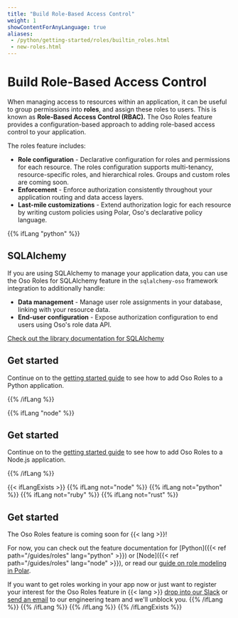 ```yaml
---
title: "Build Role-Based Access Control"
weight: 1
showContentForAnyLanguage: true
aliases:
 - /python/getting-started/roles/builtin_roles.html
 - new-roles.html
---
```


# Build Role-Based Access Control

When managing access to resources within an application, it can be
useful to group permissions into **roles**, and assign these roles to
users. This is known as **Role-Based Access Control (RBAC).** The Oso
Roles feature provides a configuration-based approach to adding
role-based access control to your application.

The roles feature includes:

- **Role configuration** - Declarative configuration for roles and
  permissions for each resource. The roles configuration supports
  multi-tenancy, resource-specific roles, and hierarchical roles. Groups
  and custom roles are coming soon.
- **Enforcement** - Enforce authorization consistently throughout your
  application routing and data access layers.
- **Last-mile customizations** - Extend authorization logic for each resource
  by writing custom policies using Polar, Oso's declarative policy
  language.

{{% ifLang "python" %}}
## SQLAlchemy

If you are using SQLAlchemy to manage your application data, you can use the
Oso Roles for SQLAlchemy feature in the `sqlalchemy-oso` framework integration
to additionally handle:

- **Data management** - Manage user role assignments in your database,
  linking with your resource data.
- **End-user configuration** - Expose authorization configuration to
  end users using Oso's role data API.

[Check out the library documentation for SQLAlchemy](./sqlalchemy/getting-started)

## Get started

Continue on to the [getting started guide](./getting-started) to see how to
add Oso Roles to a Python application.

{{% /ifLang %}}

{{% ifLang "node" %}}

## Get started

Continue on to the [getting started guide](./getting-started) to see how to
add Oso Roles to a Node.js application.

{{% /ifLang %}}

{{< ifLangExists >}}
{{% ifLang not="node" %}}
{{% ifLang not="python" %}}
{{% ifLang not="ruby" %}}
{{% ifLang not="rust" %}}

## Get started

The Oso Roles feature is coming soon for {{< lang >}}!

For now, you can check out the feature documentation for [Python]({{< ref path="/guides/roles" lang="python" >}}) or
[Node]({{< ref path="/guides/roles" lang="node" >}}),
or read our [guide on role modeling in Polar](/learn/roles).

If you want to get roles working in your app now or just want to
register your interest for the Oso Roles feature in {{< lang >}} [drop into our Slack](http://join-slack.osohq.com) or
<a href="mailto:engineering@osohq.com?subject=Roles%20support%20for%20{{< currentLanguage >}}&body=I%27m%20interested%20in%20Oso%20roles%20support%20for%20{{< currentLanguage >}}">send an email</a>
to our engineering team and we'll unblock you.
{{% /ifLang %}}
{{% /ifLang %}}
{{% /ifLang %}}
{{% /ifLangExists %}}
